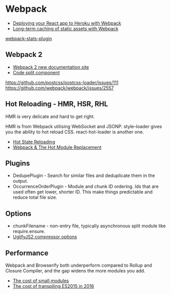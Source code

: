 # Webpack

* [Deploying your React app to Heroku with Webpack](http://ditrospecta.com/javascript/react/es6/webpack/heroku/2015/08/08/deploying-react-webpack-heroku.html)
* [Long-term caching of static assets with Webpack](https://medium.com/@okonetchnikov/long-term-caching-of-static-assets-with-webpack-1ecb139adb95#.ts6yzv1s7)

[webpack-stats-plugin](https://github.com/FormidableLabs/webpack-stats-plugin)

## Webpack 2

* [Webpack 2 new documentation site](https://webpack.js.org/concepts/)
* [Code split component](https://github.com/ctrlplusb/code-split-component)

https://github.com/postcss/postcss-loader/issues/111
https://github.com/webpack/webpack/issues/2557

## Hot Reloading - HMR, HSR, RHL

HMR is very delicate and hard to get right.

HMR is from Webpack utilising WebSocket and JSONP. style-loader gives you the ability to hot reload CSS. react-hot-loader is another one.

* [Hot State Reloading](https://medium.com/@tannerlinsley/introducing-hsr-the-hot-state-reloader-behind-jumpsuit-js-42498712ac90#.kn14mbsmc)
* [Webpack & The Hot Module Replacement](https://medium.com/@rajaraodv/webpack-hot-module-replacement-hmr-e756a726a07#.igxh3h3e5)

## Plugins

* DedupePlugin - Search for similar files and deduplicate them in the output.
* OccurrenceOrderPlugin - Module and chunk ID ordering. Ids that are used often get lower, shorter ID. This make things predictable and reduce total file size.

## Options

* chunkFilename - non-entry file, typically asynchronous split module like require.ensure.
* [UglifyJS2 compressor options](https://github.com/mishoo/UglifyJS2#compressor-options)

## Performance

Webpack and Browserify both underperform compared to Rollup and Closure Compiler, and the gap widens the more modules you add.

* [The cost of small modules](https://nolanlawson.com/2016/08/15/the-cost-of-small-modules/)
* [The cost of transpiling ES2015 in 2016](https://github.com/samccone/The-cost-of-transpiling-es2015-in-2016)